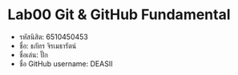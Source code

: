 # Lab00 Git & GitHub Fundamental

* รหัสนิสิต: 6510450453
* ชื่อ: ธภัทร จิรเมธารัตน์
* ชื่อเล่น: ปั๊ก
* ชื่อ GitHub username: DEASII